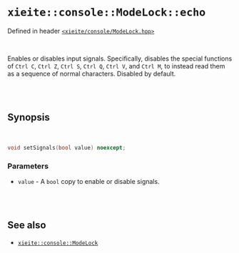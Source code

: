 # `xieite::console::ModeLock::echo`
Defined in header [`<xieite/console/ModeLock.hpp>`](../../../include/xieite/console/ModeLock.hpp)

<br/>

Enables or disables input signals. Specifically, disables the special functions of `Ctrl C`, `Ctrl Z`, `Ctrl S`, `Ctrl Q`, `Ctrl V`, and `Ctrl M`, to instead read them as a sequence of normal characters. Disabled by default.

<br/><br/>

## Synopsis

<br/>

```cpp
void setSignals(bool value) noexcept;
```
### Parameters
- `value` - A `bool` copy to enable or disable signals.

<br/><br/>

## See also
- [`xieite::console::ModeLock`](../../../docs/console/ModeLock.md)
